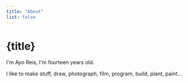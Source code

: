 ```yaml
---
title: "About"
list: false
---
```


# {title}

I'm Ayo Reis, I'm fourteen years old.

I like to make stuff, draw, photograph, film, program,
build, plant, paint...
